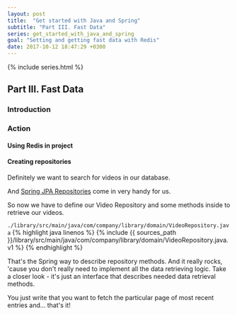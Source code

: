 ```yaml
---
layout: post
title:  "Get started with Java and Spring"
subtitle: "Part III. Fast Data"
series: get_started_with_java_and_spring
goal: "Setting and getting fast data with Redis"
date: 2017-10-12 18:47:29 +0300
---
```

{% include series.html %}

## Part III. Fast Data
### Introduction

### Action
#### Using Redis in project



#### Creating repositories
Definitely we want to search for videos in our database.

And [Spring JPA Repositories](https://docs.spring.io/spring-data/jpa/docs/current/reference/html/#repositories) come in
very handy for us.

So now we have to define our Video Repository and some methods inside to retrieve our videos.

<code>./library/src/main/java/com/company/library/domain/VideoRepository.java</code>
{% highlight java linenos %}
{% include {{ sources_path }}/library/src/main/java/com/company/library/domain/VideoRepository.java.v1 %}
{% endhighlight %}

That's the Spring way to describe repository methods. And it really rocks, 'cause you don't really need to implement all
the data retrieving logic. Take a closer look - it's just an interface that describes needed data retrieval methods.

You just write that you want to fetch the particular page of most recent entries and… that's it!
